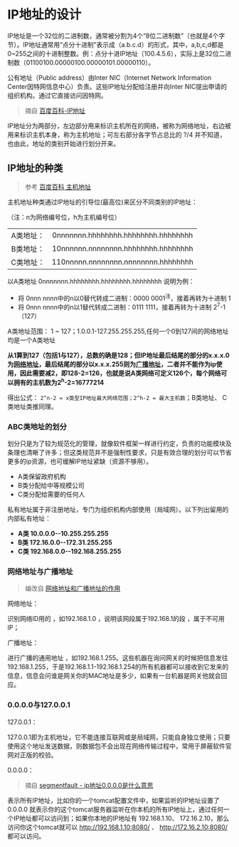 # IP地址的设计

IP地址是一个32位的二进制数，通常被分割为4个“8位二进制数”（也就是4个字节）。IP地址通常用“点分十进制”表示成（a.b.c.d）的形式，其中，a,b,c,d都是0~255之间的十进制整数。例：点分十进IP地址（100.4.5.6），实际上是32位二进制数（01100100.00000100.00000101.00000110）。

公有地址（Public address）由Inter NIC（Internet Network Information Center因特网信息中心）负责。这些IP地址分配给注册并向Inter NIC提出申请的组织机构。通过它直接访问因特网。


> 摘自 [百度百科-IP地址](https://baike.baidu.com/item/IP%E5%9C%B0%E5%9D%80#4_8)

IP地址分为两部分，左边部分用来标识主机所在的网络，被称为网络地址，右边被用来标识主机本身，称为主机地址；可左右部分各字节占总比的 ?/4 并不知道，也由此，地址的类别开始进行划分开来。

## IP地址的种类

> 参考 [百度百科 主机地址](https://baike.baidu.com/item/%E4%B8%BB%E6%9C%BA%E5%9C%B0%E5%9D%80)

主机地址种类通过IP地址的引导位(最高位)来区分不同类别的IP地址：

（注：n为网络编号位，h为主机编号位）

|||
|:-:|:-:|
|A类地址：|0nnnnnnn.hhhhhhhh.hhhhhhhh.hhhhhhhh
|B类地址：|10nnnnnn.nnnnnnnn.hhhhhhhh.hhhhhhhh
|C类地址：|110nnnnn.nnnnnnnn.nnnnnnnn.hhhhhhhh

以A类地址 0nnnnnnn.hhhhhhhh.hhhhhhhh.hhhhhhhh 说明为例：

* 将 0nnn nnnn中的n以0替代转成二进制：0000 0001<sup>注</sup>，接着再转为十进制 1
* 将 0nnn nnnn中的n以1替代转成二进制：0111 1111，接着再转为十进制 2<sup>7</sup>-1 （127）

A类地址范围：
1 ~ 127；1.0.0.1-127.255.255.255,任何一个0到127间的网络地址均是一个A类地址

**从1算到127（包括1与127），总数的确是128；但IP地址最后结尾的部分的x.x.x.0为[网络地址](IP地址设计.md#网络地址与广播地址)，最后结尾的部分以x.x.x.255则为[广播地址](IP地址设计.md#网络地址与广播地址)，二者并不能作为ip使用，因此需要减2，即128-2=126，也就是说A类网络可定义126个，每个网络可以拥有的主机数为2<sup>h</sup>-2=16777214**

得出公式： `2^n-2 = x类型IP地址最大网络范围；2^h-2 = 最大主机数`；B类地址、 C类地址类推同理。


### ABC类地址的划分

划分只是为了较为规范化的管理，就像软件框架一样进行约定，负责的功能模块及条理也清晰了许多；但这类规范并不是强制性要求，只是有效合理的划分可以节省更多的ip资源，也可缓解IP地址紧缺（资源不够用）。

* A类保留政府机构
* B类分配给中等规模公司
* C类分配给需要的任何人

私有地址属于非注册地址，专门为组织机构内部使用（局域网）。以下列出留用的内部私有地址：
* **A类 10.0.0.0--10.255.255.255**
* **B类 172.16.0.0--172.31.255.255**
* **C类 192.168.0.0--192.168.255.255**

### 网络地址与广播地址

> 编改自 [网络地址和广播地址的作用](https://blog.51cto.com/ccccc/385956)

网络地址：

识别网络ID用的 ，如192.168.1.0 ，说明该网段属于192.168.1的段 ，属于不可用IP；

广播地址：

进行广播的通用地址 ，如192.168.1.255。这些机器在询问网关的时候把信息发往192.168.1.255，于是192.168.1.1-192.168.1.254的所有机器都可以接收到它发来的信息，信息会问谁是网关你的MAC地址是多少，如果有一台机器是网关他就会回应。

### 0.0.0.0与127.0.0.1

127.0.0.1：

127.0.0.1即为主机地址，它不能连接互联网或是局域网，只能自身独立使用；只要使用这个地址发送数据，则数据包不会出现在网络传输过程中，常用于屏蔽软件官网对正版的校验。

0.0.0.0：

> 摘自 [segmentfault - ip地址0.0.0.0是什么意思](https://segmentfault.com/q/1010000003732310)

表示所有IP地址，比如你的一个tomcat配置文件中，如果监听的IP地址设置了 0.0.0.0 就表示你的这个tomcat服务器监听在你本机的所有IP地址上，通过任何一个IP地址都可以访问到；如果你本地的IP地址有 192.168.1.10、 172.16.2.10，那么访问你这个tomcat就可以 http://192.168.1.10:8080/ 、 http://172.16.2.10:8080/ 都可以访问。

